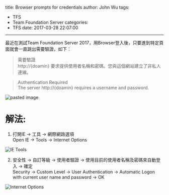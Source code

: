 title: Browser prompts for credentials
author: John Wu
tags:
  - TFS
  - Team Foundation Server
categories:
  - TFS
date: 2017-03-28 22:07:00
---
最近在測試Team Foundation Server 2017，用Browser登入後，只要進到特定頁面就會一直跳出需要驗證，如下：

> 需要驗證  
> http://{doamin} 要求提供使用者名稱和密碼。您與這個網站建立了非私人連線。
  
> Authentication Required  
> The server http://{doamin} requires a username and password.

![pasted image](/images/pasted-0.png)

# 解法:

1. 打開IE -> 工具 -> 網際網路選項  
Open IE -> Tools -> Internet Options  

![IE Tools](/images/pasted-1.png)

2. 安全性 -> 自訂等級 -> 使用者驗證 -> 使用目前的使用者名稱及密碼來自動登入 -> 確定  
Security -> Custom Level -> User Authentication -> Automatic Logon with current user name and password -> OK  

![Internet Options](/images/pasted-17.png)